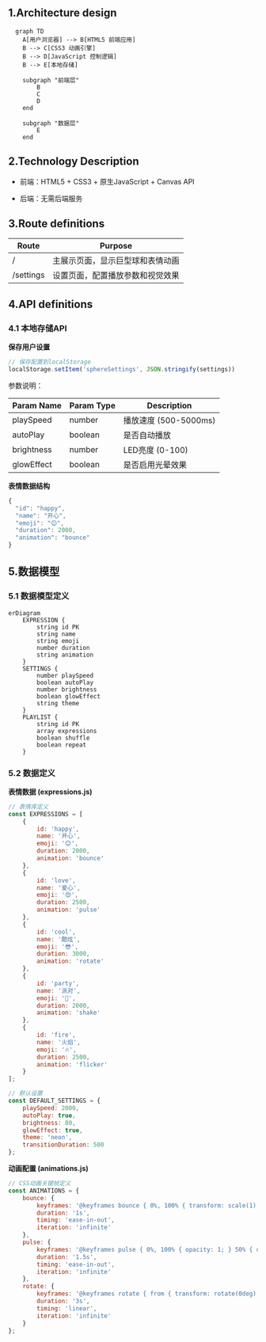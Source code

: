 ## 1.Architecture design

```mermaid
  graph TD
    A[用户浏览器] --> B[HTML5 前端应用]
    B --> C[CSS3 动画引擎]
    B --> D[JavaScript 控制逻辑]
    B --> E[本地存储]

    subgraph "前端层"
        B
        C
        D
    end

    subgraph "数据层"
        E
    end
```

## 2.Technology Description

* 前端：HTML5 + CSS3 + 原生JavaScript + Canvas API

* 后端：无需后端服务

## 3.Route definitions

| Route     | Purpose          |
| --------- | ---------------- |
| /         | 主展示页面，显示巨型球和表情动画 |
| /settings | 设置页面，配置播放参数和视觉效果 |

## 4.API definitions

### 4.1 本地存储API

**保存用户设置**

```javascript
// 保存配置到localStorage
localStorage.setItem('sphereSettings', JSON.stringify(settings))
```

参数说明：

| Param Name | Param Type | Description       |
| ---------- | ---------- | ----------------- |
| playSpeed  | number     | 播放速度 (500-5000ms) |
| autoPlay   | boolean    | 是否自动播放            |
| brightness | number     | LED亮度 (0-100)     |
| glowEffect | boolean    | 是否启用光晕效果          |

**表情数据结构**

```javascript
{
  "id": "happy",
  "name": "开心",
  "emoji": "😊",
  "duration": 2000,
  "animation": "bounce"
}
```

## 5.数据模型

### 5.1 数据模型定义

```mermaid
erDiagram
    EXPRESSION {
        string id PK
        string name
        string emoji
        number duration
        string animation
    }
    SETTINGS {
        number playSpeed
        boolean autoPlay
        number brightness
        boolean glowEffect
        string theme
    }
    PLAYLIST {
        string id PK
        array expressions
        boolean shuffle
        boolean repeat
    }
```

### 5.2 数据定义

**表情数据 (expressions.js)**

```javascript
// 表情库定义
const EXPRESSIONS = [
    {
        id: 'happy',
        name: '开心',
        emoji: '😊',
        duration: 2000,
        animation: 'bounce'
    },
    {
        id: 'love',
        name: '爱心',
        emoji: '😍',
        duration: 2500,
        animation: 'pulse'
    },
    {
        id: 'cool',
        name: '酷炫',
        emoji: '😎',
        duration: 3000,
        animation: 'rotate'
    },
    {
        id: 'party',
        name: '派对',
        emoji: '🥳',
        duration: 2000,
        animation: 'shake'
    },
    {
        id: 'fire',
        name: '火焰',
        emoji: '🔥',
        duration: 2500,
        animation: 'flicker'
    }
];

// 默认设置
const DEFAULT_SETTINGS = {
    playSpeed: 2000,
    autoPlay: true,
    brightness: 80,
    glowEffect: true,
    theme: 'neon',
    transitionDuration: 500
};
```

**动画配置 (animations.js)**

```javascript
// CSS动画关键帧定义
const ANIMATIONS = {
    bounce: {
        keyframes: '@keyframes bounce { 0%, 100% { transform: scale(1); } 50% { transform: scale(1.2); } }',
        duration: '1s',
        timing: 'ease-in-out',
        iteration: 'infinite'
    },
    pulse: {
        keyframes: '@keyframes pulse { 0%, 100% { opacity: 1; } 50% { opacity: 0.7; } }',
        duration: '1.5s',
        timing: 'ease-in-out',
        iteration: 'infinite'
    },
    rotate: {
        keyframes: '@keyframes rotate { from { transform: rotate(0deg); } to { transform: rotate(360deg); } }',
        duration: '3s',
        timing: 'linear',
        iteration: 'infinite'
    }
};
```

